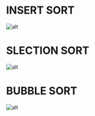 # INSERT SORT
![alt](https://lh3.googleusercontent.com/pw/AJFCJaU5Anv9aPKxhXZa53k5HuqjOQunLHoO-seN6hkOCBClm5BvndsBVBL6ab3gQ22swjvvX0MyN4IcOHrLUsuPaesWcumu7qx0s7FNWEyizp9VClQ-mimOkAD7_WWICK_jJceIJK90VpRC43qZ7gsS6BUwJj8lm5xA-hEHj34Twbh8g58c44opH30Qc8OWflYM-FIXaMvY2x42PcASM8hJWac4-0s9KrGYmygmlqYmsHs9J_PRlao7TgDtvulGZ8dHwjCOHKM4p1AuLTC8lB8jbLOxmQPXe1wEf2aNNoaEMkDYKs9tF5koTvVfGxA47MP1Z4UeaIytPRdcLLTFCaF41Z8AwslYKSccvc4vgGPp5TUp4m2X8ZGEwmJmHEm-8J2JCRm88BPV2Wr8ETeqJxcbroYogs-x_pF5-XzdR9dSuo9qpzEqXd5cg0B3vWzXF85YlCR_I9sCglSJfG8ZVpTcasFM1WSDylhIANCKvmVeYnavitgcCvxwQBoMqnDhyXBx-N_HpKUeBHV6Eo5PBYM2gbTKP3mVwtTnX72ExJntWFEJWQFfOSCSLmWxBXfnYxVsZS7Qzkp5S4If7EPpwva_g4ccrkheeSSdT61ocMuU4G9RcKJqZNg3woy45UchEXS_a3YkI_S0pqjA997vaNA8hTSKKqM3vAHtRk8UVchFrzbhiZQvFCPhW1Orl0zSNv0MeVyRGyzO4FwJe9Bcn4p2dqndjvWZQqDqNCOIqXpP6QrjsFdJS5pUhPTzFuQOKtqKYYicclSglIUM8OkGwK0RTdf6-RtyyzkjFybh9r41P44HVEXlPT5Q2l_7ATu_7SKPNEJb9hSvbRQVBmea4uZNs2VFs7KGxbiFTajpRBWwbce3u-nsg7rR8LVSwsbMSf5yCsrByrCA_LoJZ0SG6jEjc92VwA=w1264-h900-s-no?authuser=0)
# SLECTION SORT
![alt](https://lh3.googleusercontent.com/pw/AJFCJaUYqs4leWwIH5WAlAexiBfAM-7CK4-KEVtzWfgCebdg625dEr81MuLirP5gSaYs3qm0aIiClonAui7z3K_az8HfStXCwMkbOXUY5tkOeuVcP7x4fkx97dfYIzr7cacIeprFpyuLV_Kn2Eki92EtNark7ajM7YL6b5rSea9k9VWn_TdHJnrB74d28pZ8Cw6_SQ6j0joFNlz75FG-1jIc8BplBTUAoxv80ScD9We36YUdWeT9TgqFs0QgtFhpCcY50_QiCQV59Ui21ex-am8A1Amuzi95CFT6Q2mpiu6TMX8ne8GKva_T-DJ2p0RzJY5GcD1Tzu075xl5_kwydGF1t-k55TovVSII4h7GLuIqCzSJXIVKwt4ecrK3PxIB8kIYKCWnYoGoKBPzcu2AdV0h4c7uVEh0LZ6bW70JrgqGkAMgTS2aJwuUrEvL-hZtOjUJXdxNASmynsncoRHi7YvtmkDvOX5tIAJRL4WgU7WstTNQbsKCKQsuET5rcEZorpR5SrhbNlFZVhAAodcxHcJwNgyS_vgCMo0EUAUPghiapK_i8rx-PkCg_Q7eNm89PxxnJDUFonVDwtiNzHFEHJmF7aZ6DwkUxKpOQfH4K4vHjVqkVE3ymD8jLaGcSYl0CBCFK0YE42p1Eq6U5a0j2Ho7WjeFiel4-VGJm-MVPpPwxaY0yIxgNJijp_-RfJkMQ5AlrpQOITc7vDne-jb-hjbkEy7FwMg3xXbaaDFr9u69Qqh07xe8Q1RkXBtCY8251WdQq1vbAt92Ouq9ZSn0EMPOdcMiEwiwC1AZDBQhjh_liYJEVmUkvCLRTqPUVBjPaDPnAMOIauU2eG6d1MWo-iXJAFkFZ6fcnGYISXW20N36-7OfNRwSeoC1WdOl2b03PWcskuka4GR5QJtvndejUxofJDcg_A=w584-h929-s-no?authuser=0)

# BUBBLE SORT
![alt](https://lh3.googleusercontent.com/pw/AJFCJaVstJ3kAen0A_KV3M_4yEQtvFwkR5vPe-cbegWw0kQ1ZRMtJDMl5UqgnDMAV9-imu6VuBnK8VaubPCM0XweLGCWWzHo6sYx1s402L9u-LUGblF5oZO3GqFGOQDvVQKo4-tJzLqa2ZdXfT-O-gUcO3lBIEXpwxOR2r36wXrIdh776HpLRq-LfCnJe5xEn_iJ-363SG40uxZXbA-LsNtmvfygVsGkxzZ1W8xmVG38sRrm-W_2cAg_AgTUr2Nc-myhe8ufZXWfZ-6bBwAF1a6_nSK4zhS5e7CaapoN2M2ATGgmKL5J0O_Yyt2hSAptRCaMWzRilI8qa8iFXRamO2riQiDvoaWkjMIIR1Xc3HPZJU0CzvHLgktvJtLXkWiymJbNxLcBAO0cCRIl3atTOmMH5pAQp-x194JUqoVjkPQTNrVb2e7jir2-jVlBpabNDR7ythCZraM60S1L9RV8PHteQ7p5A2BKrcrP0_H4K8rQQXNdo9AxRQkhf1mQX-ZWN0EMWj4OaFOa6hD5XVaJRXBNGrvYPIlg7NSa3-GLa7XV3ngpf0S-cdphy_XZ46b4cUoQ8iSfkE6-p6pkg9NThRZYETiVVSLyKFYTAotgsH4lfe9POaTy_6s1-TDZAm2mOZzf1BoLkzRCRm20UWWVyo362PFE0EumK3kbR57bY2UDT5Dr4GxdQir7sqmmjhjMT_KB01U7gxxnHqOlvAWIZWzuJUHEHqniB_05-3dYDVQDYzkS5QW1w8NhGMNvrg2I2acUJ9nMWYi_X-02BRTfkYa1B5Tw07ysiU1enDplSdn-V-_Q6lbJzgsDMr0LJZ9x59dtzQUKrMAN-RjZvIzEqGktljx0MEZWQjEQ24Ud588vYihZHxCIS3ehxh0P--TD22XjLI57l8MSJW6C1vZuf3D4AIIT7g=w683-h929-s-no?authuser=0)


